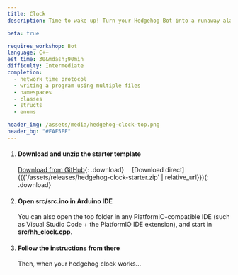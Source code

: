 ```yaml
---
title: Clock
description: Time to wake up! Turn your Hedgehog Bot into a runaway alarm clock and learn some more about how your Hedgehog Bot works.

beta: true

requires_workshop: Bot
language: C++
est_time: 30&mdash;90min
difficulty: Intermediate
completion: 
  - network time protocol
  - writing a program using multiple files
  - namespaces
  - classes
  - structs
  - enums

header_img: /assets/media/hedgehog-clock-top.png
header_bg: "#FAF5FF"
---
```


1.  #### Download and unzip the starter template
    [Download from GitHub](https://github.com/jda0/hedgehog-clock/releases/latest){: .download}
    &emsp;[Download direct]({{'/assets/releases/hedgehog-clock-starter.zip' | relative_url}}){: .download}

2.  #### Open **src/src.ino** in Arduino IDE
    You can also open the top folder in any PlatformIO-compatible IDE (such as 
    Visual Studio Code + the PlatformIO IDE extension), and start in 
    **src/hh_clock.cpp**.

3.  #### Follow the instructions from there
    Then, when your hedgehog clock works...